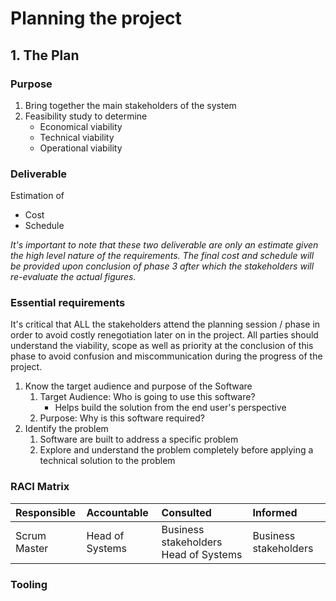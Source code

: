 # Planning the project

## 1. The Plan <a id="design"></a>

### Purpose

1. Bring together the main stakeholders of the system
2. Feasibility study to determine
   * Economical viability
   * Technical viability
   * Operational viability

### Deliverable

Estimation of

* Cost
* Schedule

_It's important to note that these two deliverable are only an estimate given the high level nature of the requirements. The final cost and schedule will be provided upon conclusion of phase 3 after which the stakeholders will re-evaluate the actual figures._

### Essential requirements

It's critical that ALL the stakeholders attend the planning session / phase in order to avoid costly renegotiation later on in the project. All parties should understand the viability, scope as well as priority at the conclusion of this phase to avoid confusion and miscommunication during the progress of the project.

1. Know the target audience and purpose of the Software
   1. Target Audience: Who is going to use this software?
      * Helps build the solution from the end user's perspective
   2. Purpose: Why is this software required?
2. Identify the problem
   1. Software are built to address a specific problem
   2. Explore and understand the problem completely before applying a technical solution to the problem

### RACI Matrix

| Responsible | Accountable | Consulted | Informed |
| :--- | :--- | :--- | :--- |
| Scrum Master | Head of Systems | Business stakeholders Head of Systems | Business stakeholders |

### Tooling

